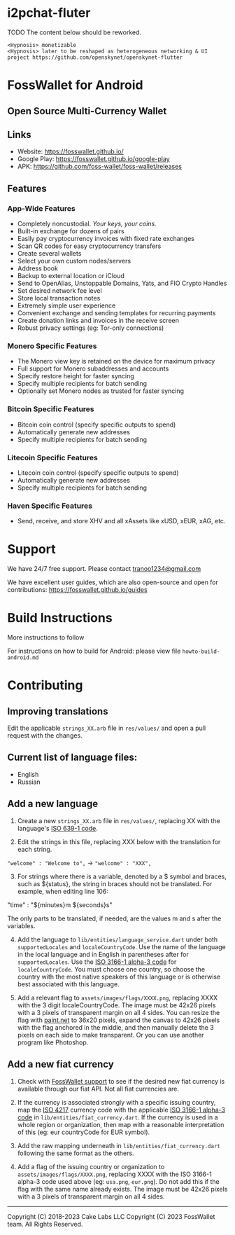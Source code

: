 # i2pchat-fluter

TODO The content below should be reworked.

```
<Hypnosis> monetizable
<Hypnosis> later to be reshaped as heterogeneous networking & UI project https://github.com/openskynet/openskynet-flutter
```

# FossWallet for Android

## Open Source Multi-Currency Wallet

## Links

* Website: https://fosswallet.github.io/
* Google Play: https://fosswallet.github.io/google-play
* APK: https://github.com/foss-wallet/foss-wallet/releases

## Features

### App-Wide Features

* Completely noncustodial. *Your keys, your coins.*
* Built-in exchange for dozens of pairs
* Easily pay cryptocurrency invoices with fixed rate exchanges
* Scan QR codes for easy cryptocurrency transfers
* Create several wallets
* Select your own custom nodes/servers
* Address book
* Backup to external location or iCloud
* Send to OpenAlias, Unstoppable Domains, Yats, and FIO Crypto Handles
* Set desired network fee level
* Store local transaction notes
* Extremely simple user experience
* Convenient exchange and sending templates for recurring payments
* Create donation links and invoices in the receive screen
* Robust privacy settings (eg: Tor-only connections)

### Monero Specific Features

* The Monero view key is retained on the device for maximum privacy
* Full support for Monero subaddresses and accounts
* Specify restore height for faster syncing
* Specify multiple recipients for batch sending
* Optionally set Monero nodes as trusted for faster syncing

### Bitcoin Specific Features

* Bitcoin coin control (specify specific outputs to spend)
* Automatically generate new addresses
* Specify multiple recipients for batch sending

### Litecoin Specific Features

* Litecoin coin control (specify specific outputs to spend)
* Automatically generate new addresses
* Specify multiple recipients for batch sending

### Haven Specific Features

* Send, receive, and store XHV and all xAssets like xUSD, xEUR, xAG, etc.

# Support

We have 24/7 free support. Please contact tranoo1234@gmail.com

We have excellent user guides, which are also open-source and open for contributions:
https://fosswallet.github.io/guides

# Build Instructions

More instructions to follow

For instructions on how to build for Android: please view file `howto-build-android.md`

# Contributing

## Improving translations

Edit the applicable `strings_XX.arb` file in `res/values/` and
open a pull request with the changes.

## Current list of language files:

- English
- Russian

## Add a new language

1. Create a new `strings_XX.arb` file in `res/values/`, replacing XX with 
the language's [ISO 639-1 code](https://en.wikipedia.org/wiki/ISO_639-1).

2. Edit the strings in this file, replacing XXX below with the translation for each string.

`"welcome" : "Welcome to",` -> `"welcome" : "XXX",`

3. For strings where there is a variable, denoted by a $ symbol and
braces, such as ${status}, the string in braces should not be translated.
For example, when editing line 106:

"time" : "${minutes}m ${seconds}s"

The only parts to be translated, if needed, are the values m and s after the variables.

4. Add the language to `lib/entities/language_service.dart`
under both `supportedLocales` and `localeCountryCode`. Use the name of the language
in the local language and in English in parentheses after for `supportedLocales`. Use
the [ISO 3166-1 alpha-3 code](https://en.wikipedia.org/wiki/ISO_3166-1_alpha-3)
for `localeCountryCode`. You must choose one country, so choose the country with the most
native speakers of this language or is otherwise best associated with this language.

5. Add a relevant flag to `assets/images/flags/XXXX.png`, replacing XXXX with
the 3 digit localeCountryCode. The image must be 42x26 pixels with a 3 pixels of
transparent margin on all 4 sides. You can resize the flag
with [paint.net](https://www.getpaint.net/) to 36x20 pixels, expand
the canvas to 42x26 pixels with the flag anchored in the middle,
and then manually delete the 3 pixels on each side to make transparent.
Or you can use another program like Photoshop.

## Add a new fiat currency

1. Check with [FossWallet support](https://fosswallet.github.io/guides) to see if the
desired new fiat currency is available through our fiat API. Not all fiat currencies are.

2. If the currency is associated strongly with a specific issuing country,
map the [ISO 4217](https://en.wikipedia.org/wiki/ISO_4217) currency code with
the applicable [ISO 3166-1 alpha-3 code](https://en.wikipedia.org/wiki/ISO_3166-1_alpha-3)
in `lib/entities/fiat_currency.dart`. If the currency is used in a whole region or organization,
then map with a reasonable interpretation of this (eg: eur countryCode for EUR symbol).

3. Add the raw mapping underneath in `lib/entities/fiat_currency.dart` following
the same format as the others.

4. Add a flag of the issuing country or organization to `assets/images/flags/XXXX.png`,
replacing XXXX with the ISO 3166-1 alpha-3 code used above (eg: `usa.png`, `eur.png`).
Do not add this if the flag with the same name already exists. The image must be 42x26
pixels with a 3 pixels of transparent margin on all 4 sides.

---

Copyright (C) 2018-2023 Cake Labs LLC
Copyright (C) 2023 FossWallet team. All Rights Reserved.
